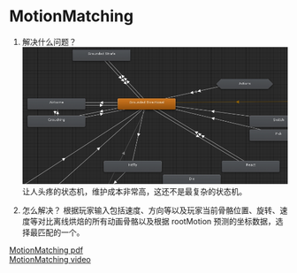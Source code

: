 # MotionMatching
1. 解决什么问题？
![](/images/anim-state-machine.png)<br>
让人头疼的状态机，维护成本非常高，这还不是最复杂的状态机。<br>

2. 怎么解决？
根据玩家输入包括速度、方向等以及玩家当前骨骼位置、旋转、速度等对比离线烘焙的所有动画骨骼以及根据 rootMotion 预测的坐标数据，选择最匹配的一个。

[MotionMatching pdf](https://twvideo01.ubm-us.net/o1/vault/gdc2016/Presentations/Clavet_Simon_MotionMatching.pdf)<br>
[MotionMatching video](https://www.gdcvault.com/play/1023280/Motion-Matching-and-The-Road)<br>

